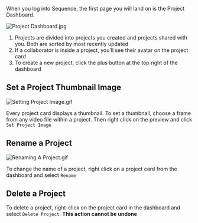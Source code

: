 When you log into Sequence, the first page you will land on is the Project Dashboard.

![Project Dashboard.jpg](/static/project_dashboard/Project_Dashboard.jpg)

1. Projects are divided into projects you created and projects shared with you. Both are sorted by most recently updated
2. If a collaborator is inside a project, you’ll see their avatar on the project card
3. To create a new project, click the plus button at the top right of the dashboard

## Set a Project Thumbnail Image

![Setting Project Image.gif](/static/project_dashboard/Setting_Project_Image.gif)

Every project card displays a thumbnail. To set a thumbnail, choose a frame from any video file within a project. Then right click on the preview and click `Set Project Image`

## Rename a Project

![Renaming A Project.gif](/static/project_dashboard/Renaming_A_Project.gif)

To change the name of a project, right click on a project card from the dashboard and select `Rename`

## Delete a Project

To delete a project, right-click on the project card in the dashboard and select `Delete Project`. **This action cannot be undone**